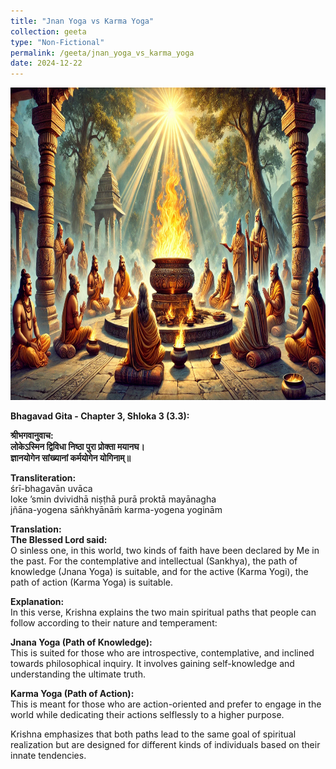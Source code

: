 ```yaml
---
title: "Jnan Yoga vs Karma Yoga"
collection: geeta
type: "Non-Fictional"
permalink: /geeta/jnan_yoga_vs_karma_yoga
date: 2024-12-22
---
```

[<img src="../images/shlok_3_3.webp" width="1000" height="500"/>](../images/shlok_3_3.webp)

**Bhagavad Gita - Chapter 3, Shloka 3 (3.3):**    

**श्रीभगवानुवाच:**    
**लोकेऽस्मिन द्विविधा निष्ठा पुरा प्रोक्ता मयानघ।**      
**ज्ञानयोगेन सांख्यानां कर्मयोगेन योगिनाम्॥**       

**Transliteration:**    
śrī-bhagavān uvāca       
loke ’smin dvividhā niṣṭhā purā proktā mayānagha       
jñāna-yogena sāṅkhyānāṁ karma-yogena yoginām       

**Translation:**    
**The Blessed Lord said:**        
O sinless one, in this world, two kinds of faith have been declared by Me in the past. For the contemplative and intellectual (Sankhya), the path of knowledge (Jnana Yoga) is suitable, and for the active (Karma Yogi), the path of action (Karma Yoga) is suitable.     

**Explanation:**      
In this verse, Krishna explains the two main spiritual paths that people can follow according to their nature and temperament:

**Jnana Yoga (Path of Knowledge):**        
This is suited for those who are introspective, contemplative, and inclined towards philosophical inquiry. It involves gaining self-knowledge and understanding the ultimate truth.

**Karma Yoga (Path of Action):**      
This is meant for those who are action-oriented and prefer to engage in the world while dedicating their actions selflessly to a higher purpose.

Krishna emphasizes that both paths lead to the same goal of spiritual realization but are designed for different kinds of individuals based on their innate tendencies.

